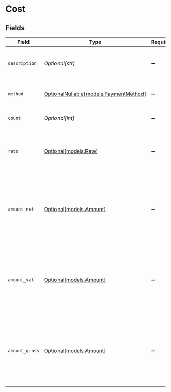 # Cost


## Fields

| Field                                                                                             | Type                                                                                              | Required                                                                                          | Description                                                                                       | Example                                                                                           |
| ------------------------------------------------------------------------------------------------- | ------------------------------------------------------------------------------------------------- | ------------------------------------------------------------------------------------------------- | ------------------------------------------------------------------------------------------------- | ------------------------------------------------------------------------------------------------- |
| `description`                                                                                     | *Optional[str]*                                                                                   | :heavy_minus_sign:                                                                                | A description of the cost subtotal                                                                | Credit card - Visa debit consumer domestic                                                        |
| `method`                                                                                          | [OptionalNullable[models.PaymentMethod]](../models/paymentmethod.md)                              | :heavy_minus_sign:                                                                                | The payment method, if applicable                                                                 | creditcard                                                                                        |
| `count`                                                                                           | *Optional[int]*                                                                                   | :heavy_minus_sign:                                                                                | The number of fees                                                                                | 10                                                                                                |
| `rate`                                                                                            | [Optional[models.Rate]](../models/rate.md)                                                        | :heavy_minus_sign:                                                                                | The service rates, further divided into `fixed` and `percentage` costs.                           |                                                                                                   |
| `amount_net`                                                                                      | [Optional[models.Amount]](../models/amount.md)                                                    | :heavy_minus_sign:                                                                                | In v2 endpoints, monetary amounts are represented as objects with a `currency` and `value` field. |                                                                                                   |
| `amount_vat`                                                                                      | [Optional[models.Amount]](../models/amount.md)                                                    | :heavy_minus_sign:                                                                                | In v2 endpoints, monetary amounts are represented as objects with a `currency` and `value` field. |                                                                                                   |
| `amount_gross`                                                                                    | [Optional[models.Amount]](../models/amount.md)                                                    | :heavy_minus_sign:                                                                                | In v2 endpoints, monetary amounts are represented as objects with a `currency` and `value` field. |                                                                                                   |